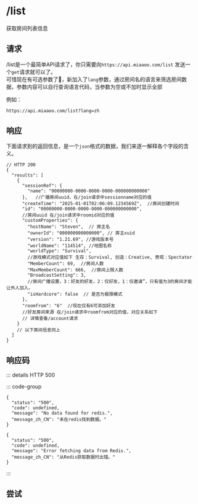 # /list

获取房间列表信息
 
## 请求

/list是一个最简单API请求了，你只需要向`https://api.miaaoo.com/list` 发送一个`get`请求就可以了。  
可惜现在有可选参数了🤣，新加入了`lang`参数，通过房间名的语言来筛选房间数据，参数内容可以自行查询语言代码，当参数为空或不加时显示全部

例如：

```bash
https://api.miaaoo.com/list?lang=zh
```


## 响应

下面请求到的返回信息，是一个`json`格式的数据，我们来逐一解释各个字段的含义。

```json5
// HTTP 200
{
  "results": [
    {
      "sessionRef": {
        "name": "00000000-0000-0000-0000-000000000000"  
      },   //广播房间uuid，在/join请求中sessionname对应的值
      "createTime": "2025-01-01T02:06:09.1234569Z",  //房间创建时间
      "id": "00000000-0000-0000-0000-000000000000",     
      //房间uuid 在/join请求中roomid对应的值
      "customProperties": {
        "hostName": "Steven",  // 房主名
        "ownerId": "000000000000000", // 房主xuid
        "version": "1.21.69", //游戏版本号
        "worldName": "114514", //地图名称
        "worldType": "Survival",
        //游戏模式对应值如下 生存：Survival, 创造：Creative, 旁观：Spectator
        "MemberCount": 69,  //房间人数
        "MaxMemberCount": 666,  //房间上限人数
        "BroadcastSetting": 3,
        //房间广播设置，3：好友的好友，2：仅好友，1：仅邀请”，只有值为3的房间才能让外人加入。
        "isHardcore": false  // 是否为极限模式
      },
      "roomfrom": "6"  //现在仅有6可添加好友
      //好友房间来源 在/join请求中roomfrom对应的值，对应关系如下
      // 详情查看/account请求
    }
    // 以下房间信息同上
  ]
}
```

## 响应码

::: details HTTP 500

::: code-group

```json5 [错误1]
{
  "status": "500",
  "code": undefined,
  "message": "No data found for redis.",
  "message_zh_CN": "未在redis找到数据。"
}
```

```json5 [错误2]
{
  "status": "500",
  "code": undefined,
  "message": "Error fetching data from Redis.",
  "message_zh_CN": "从Redis获取数据时出错。"
}
```

:::

## 尝试

<PostButton url="list?lang=" method="GET" body="" />

